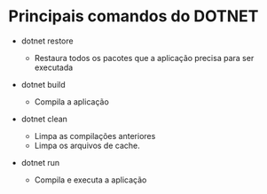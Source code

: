 # Principais comandos do DOTNET

- dotnet restore
    - Restaura todos os pacotes que a aplicação precisa para ser executada

- dotnet build
    - Compila a aplicação

- dotnet clean
    - Limpa as compilações anteriores
    - Limpa os arquivos de cache.

- dotnet run
    - Compila e executa a aplicação